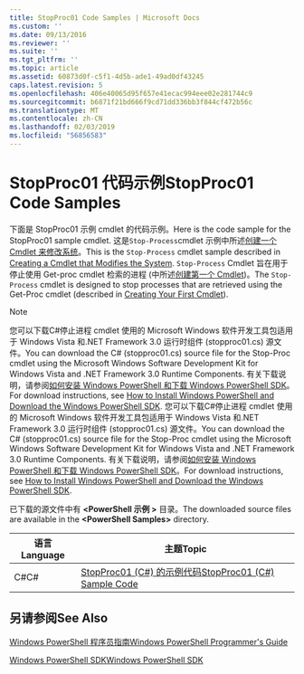 ```yaml
---
title: StopProc01 Code Samples | Microsoft Docs
ms.custom: ''
ms.date: 09/13/2016
ms.reviewer: ''
ms.suite: ''
ms.tgt_pltfrm: ''
ms.topic: article
ms.assetid: 60873d0f-c5f1-4d5b-ade1-49ad0df43245
caps.latest.revision: 5
ms.openlocfilehash: 406e40065d95f657e41ecac994eee02e281744c9
ms.sourcegitcommit: b6871f21bd666f9cd71dd336bb3f844cf472b56c
ms.translationtype: MT
ms.contentlocale: zh-CN
ms.lasthandoff: 02/03/2019
ms.locfileid: "56856583"
---
```

# <a name="stopproc01-code-samples"></a><span data-ttu-id="e95aa-102">StopProc01 代码示例</span><span class="sxs-lookup"><span data-stu-id="e95aa-102">StopProc01 Code Samples</span></span>

<span data-ttu-id="e95aa-103">下面是 StopProc01 示例 cmdlet 的代码示例。</span><span class="sxs-lookup"><span data-stu-id="e95aa-103">Here is the code sample for the StopProc01 sample cmdlet.</span></span> <span data-ttu-id="e95aa-104">这是`Stop-Process`cmdlet 示例中所述[创建一个 Cmdlet 来修改系统](../cmdlet/creating-a-cmdlet-that-modifies-the-system.md)。</span><span class="sxs-lookup"><span data-stu-id="e95aa-104">This is the `Stop-Process` cmdlet sample described in [Creating a Cmdlet that Modifies the System](../cmdlet/creating-a-cmdlet-that-modifies-the-system.md).</span></span> <span data-ttu-id="e95aa-105">`Stop-Process` Cmdlet 旨在用于停止使用 Get-proc cmdlet 检索的进程 (中所述[创建第一个 Cmdlet](../cmdlet/creating-a-cmdlet-without-parameters.md))。</span><span class="sxs-lookup"><span data-stu-id="e95aa-105">The `Stop-Process` cmdlet is designed to stop processes that are retrieved using the Get-Proc cmdlet (described in [Creating Your First Cmdlet](../cmdlet/creating-a-cmdlet-without-parameters.md)).</span></span>

> [!NOTE]
> <span data-ttu-id="e95aa-106">您可以下载C#停止进程 cmdlet 使用的 Microsoft Windows 软件开发工具包适用于 Windows Vista 和.NET Framework 3.0 运行时组件 (stopproc01.cs) 源文件。</span><span class="sxs-lookup"><span data-stu-id="e95aa-106">You can download the C# (stopproc01.cs) source file for the Stop-Proc cmdlet using the Microsoft Windows Software Development Kit for Windows Vista and .NET Framework 3.0 Runtime Components.</span></span> <span data-ttu-id="e95aa-107">有关下载说明，请参阅[如何安装 Windows PowerShell 和下载 Windows PowerShell SDK](/powershell/developer/installing-the-windows-powershell-sdk)。</span><span class="sxs-lookup"><span data-stu-id="e95aa-107">For download instructions, see [How to Install Windows PowerShell and Download the Windows PowerShell SDK](/powershell/developer/installing-the-windows-powershell-sdk).</span></span>
> <span data-ttu-id="e95aa-108">您可以下载C#停止进程 cmdlet 使用的 Microsoft Windows 软件开发工具包适用于 Windows Vista 和.NET Framework 3.0 运行时组件 (stopproc01.cs) 源文件。</span><span class="sxs-lookup"><span data-stu-id="e95aa-108">You can download the C# (stopproc01.cs) source file for the Stop-Proc cmdlet using the Microsoft Windows Software Development Kit for Windows Vista and .NET Framework 3.0 Runtime Components.</span></span> <span data-ttu-id="e95aa-109">有关下载说明，请参阅[如何安装 Windows PowerShell 和下载 Windows PowerShell SDK](/powershell/developer/installing-the-windows-powershell-sdk)。</span><span class="sxs-lookup"><span data-stu-id="e95aa-109">For download instructions, see [How to Install Windows PowerShell and Download the Windows PowerShell SDK](/powershell/developer/installing-the-windows-powershell-sdk).</span></span>
>
> <span data-ttu-id="e95aa-110">已下载的源文件中有 **\<PowerShell 示例 >** 目录。</span><span class="sxs-lookup"><span data-stu-id="e95aa-110">The downloaded source files are available in the **\<PowerShell Samples>** directory.</span></span>

|<span data-ttu-id="e95aa-111">语言</span><span class="sxs-lookup"><span data-stu-id="e95aa-111">Language</span></span>|<span data-ttu-id="e95aa-112">主题</span><span class="sxs-lookup"><span data-stu-id="e95aa-112">Topic</span></span>|
|--------------|-----------|
|<span data-ttu-id="e95aa-113">C#</span><span class="sxs-lookup"><span data-stu-id="e95aa-113">C#</span></span>|[<span data-ttu-id="e95aa-114">StopProc01 (C#) 的示例代码</span><span class="sxs-lookup"><span data-stu-id="e95aa-114">StopProc01 (C#) Sample Code</span></span>](./stopproc01-csharp-sample-code.md)|

## <a name="see-also"></a><span data-ttu-id="e95aa-115">另请参阅</span><span class="sxs-lookup"><span data-stu-id="e95aa-115">See Also</span></span>

[<span data-ttu-id="e95aa-116">Windows PowerShell 程序员指南</span><span class="sxs-lookup"><span data-stu-id="e95aa-116">Windows PowerShell Programmer's Guide</span></span>](./windows-powershell-programmer-s-guide.md)

[<span data-ttu-id="e95aa-117">Windows PowerShell SDK</span><span class="sxs-lookup"><span data-stu-id="e95aa-117">Windows PowerShell SDK</span></span>](../windows-powershell-reference.md)